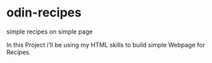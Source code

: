 # odin-recipes
simple recipes on simple page

In this Project i'll be using my HTML skills to build simple Webpage for Recipes.